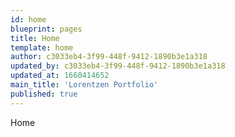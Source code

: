```yaml
---
id: home
blueprint: pages
title: Home
template: home
author: c3033eb4-3f99-448f-9412-1890b3e1a318
updated_by: c3033eb4-3f99-448f-9412-1890b3e1a318
updated_at: 1660414652
main_title: 'Lorentzen Portfolio'
published: true
---
```

Home